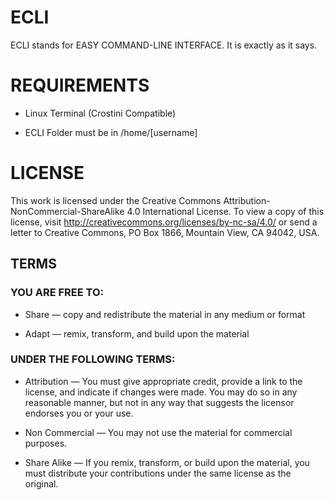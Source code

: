 # ECLI

ECLI stands for EASY COMMAND-LINE INTERFACE. It is exactly as it says.

# REQUIREMENTS

- Linux Terminal (Crostini Compatible)

- ECLI Folder must be in /home/[username]

# LICENSE

This work is licensed under the Creative Commons Attribution-NonCommercial-ShareAlike 4.0 International License. To view a copy of this license, visit http://creativecommons.org/licenses/by-nc-sa/4.0/ or send a letter to Creative Commons, PO Box 1866, Mountain View, CA 94042, USA.

## TERMS

### YOU ARE FREE TO:

- Share — copy and redistribute the material in any medium or format

- Adapt — remix, transform, and build upon the material

### UNDER THE FOLLOWING TERMS:

- Attribution — You must give appropriate credit, provide a link to the license, and indicate if changes were made. You may do so in any reasonable manner, but not in any way that suggests the licensor endorses you or your use.

- Non Commercial — You may not use the material for commercial purposes.

- Share Alike — If you remix, transform, or build upon the material, you must distribute your contributions under the same license as the original.
